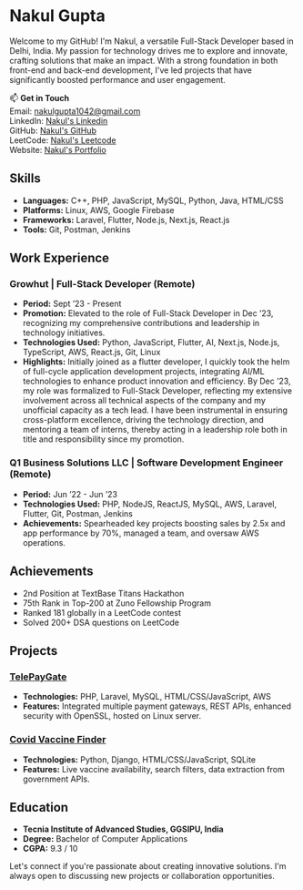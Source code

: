 # Nakul Gupta

Welcome to my GitHub! I'm Nakul, a versatile Full-Stack Developer based in Delhi, India. My passion for technology drives me to explore and innovate, crafting solutions that make an impact. With a strong foundation in both front-end and back-end development, I've led projects that have significantly boosted performance and user engagement.

📫 **Get in Touch**  
Email: nakulgupta1042@gmail.com  
LinkedIn: [Nakul's Linkedin](https://www.linkedin.com/in/thenakulgupta/)  
GitHub: [Nakul's GitHub](https://github.com/thenakulgupta/)  
LeetCode: [Nakul's Leetcode](https://leetcode.com/gnakul2001/)  
Website: [Nakul's Portfolio](https://guptanakul.com)

## Skills

- **Languages:** C++, PHP, JavaScript, MySQL, Python, Java, HTML/CSS
- **Platforms:** Linux, AWS, Google Firebase
- **Frameworks:** Laravel, Flutter, Node.js, Next.js, React.js
- **Tools:** Git, Postman, Jenkins

## Work Experience

### Growhut | Full-Stack Developer (Remote)
- **Period:** Sept ’23 - Present
- **Promotion:** Elevated to the role of Full-Stack Developer in Dec ’23, recognizing my comprehensive contributions and leadership in technology initiatives.
- **Technologies Used:** Python, JavaScript, Flutter, AI, Next.js, Node.js, TypeScript, AWS, React.js, Git, Linux
- **Highlights:** Initially joined as a flutter developer, I quickly took the helm of full-cycle application development projects, integrating AI/ML technologies to enhance product innovation and efficiency. By Dec ’23, my role was formalized to Full-Stack Developer, reflecting my extensive involvement across all technical aspects of the company and my unofficial capacity as a tech lead. I have been instrumental in ensuring cross-platform excellence, driving the technology direction, and mentoring a team of interns, thereby acting in a leadership role both in title and responsibility since my promotion.


### Q1 Business Solutions LLC | Software Development Engineer (Remote)
- **Period:** Jun ’22 - Jun ’23
- **Technologies Used:** PHP, NodeJS, ReactJS, MySQL, AWS, Laravel, Flutter, Git, Postman, Jenkins
- **Achievements:** Spearheaded key projects boosting sales by 2.5x and app performance by 70%, managed a team, and oversaw AWS operations.

## Achievements

- 2nd Position at TextBase Titans Hackathon
- 75th Rank in Top-200 at Zuno Fellowship Program
- Ranked 181 globally in a LeetCode contest
- Solved 200+ DSA questions on LeetCode

## Projects

### [TelePayGate](https://dashboard.telepaygate.guptanakul.com)
- **Technologies:** PHP, Laravel, MySQL, HTML/CSS/JavaScript, AWS
- **Features:** Integrated multiple payment gateways, REST APIs, enhanced security with OpenSSL, hosted on Linux server.

### [Covid Vaccine Finder](https://covid-vaccine-finder.guptanakul.com)
- **Technologies:** Python, Django, HTML/CSS/JavaScript, SQLite
- **Features:** Live vaccine availability, search filters, data extraction from government APIs.

## Education

- **Tecnia Institute of Advanced Studies, GGSIPU, India**
- **Degree:** Bachelor of Computer Applications
- **CGPA:** 9.3 / 10

Let's connect if you're passionate about creating innovative solutions. I'm always open to discussing new projects or collaboration opportunities.
